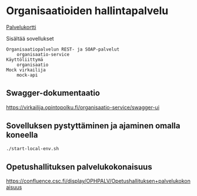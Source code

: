 # Organisaatioiden hallintapalvelu


[Palvelukortti](https://wiki.eduuni.fi/display/OPHPALV/Organisaatiopalvelu)

Sisältää sovellukset

    Organisaatiopalvelun REST- ja SOAP-palvelut
        organisaatio-service
    Käyttöliittymä
        organisaatio
    Mock virkailija
        mock-api

## Swagger-dokumentaatio

https://virkailija.opintopolku.fi/organisaatio-service/swagger-ui

## Sovelluksen pystyttäminen ja ajaminen omalla koneella

```bash
./start-local-env.sh
```

## Opetushallituksen palvelukokonaisuus

https://confluence.csc.fi/display/OPHPALV/Opetushallituksen+palvelukokonaisuus
